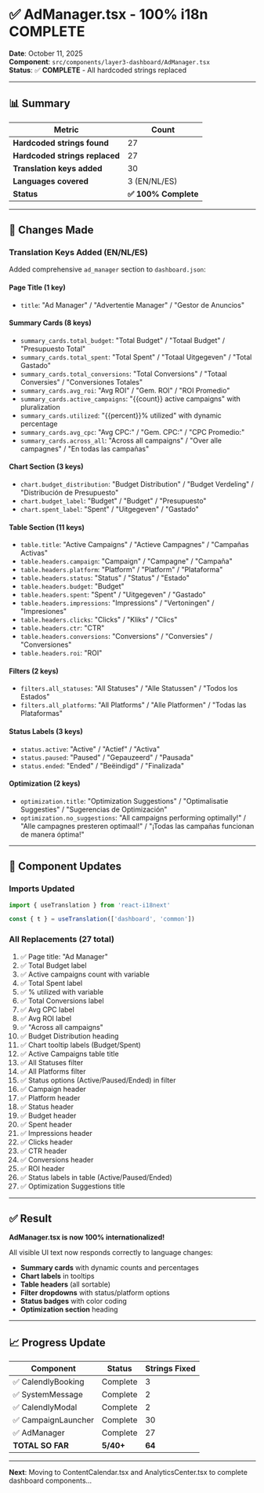 # ✅ AdManager.tsx - 100% i18n COMPLETE

**Date**: October 11, 2025  
**Component**: `src/components/layer3-dashboard/AdManager.tsx`  
**Status**: ✅ **COMPLETE** - All hardcoded strings replaced

---

## 📊 Summary

| Metric                         | Count                |
| ------------------------------ | -------------------- |
| **Hardcoded strings found**    | 27                   |
| **Hardcoded strings replaced** | 27                   |
| **Translation keys added**     | 30                   |
| **Languages covered**          | 3 (EN/NL/ES)         |
| **Status**                     | **✅ 100% Complete** |

---

## 🔧 Changes Made

### Translation Keys Added (EN/NL/ES)

Added comprehensive `ad_manager` section to `dashboard.json`:

#### **Page Title** (1 key)

- `title`: "Ad Manager" / "Advertentie Manager" / "Gestor de Anuncios"

#### **Summary Cards** (8 keys)

- `summary_cards.total_budget`: "Total Budget" / "Totaal Budget" / "Presupuesto Total"
- `summary_cards.total_spent`: "Total Spent" / "Totaal Uitgegeven" / "Total Gastado"
- `summary_cards.total_conversions`: "Total Conversions" / "Totaal Conversies" / "Conversiones Totales"
- `summary_cards.avg_roi`: "Avg ROI" / "Gem. ROI" / "ROI Promedio"
- `summary_cards.active_campaigns`: "{{count}} active campaigns" with pluralization
- `summary_cards.utilized`: "{{percent}}% utilized" with dynamic percentage
- `summary_cards.avg_cpc`: "Avg CPC:" / "Gem. CPC:" / "CPC Promedio:"
- `summary_cards.across_all`: "Across all campaigns" / "Over alle campagnes" / "En todas las campañas"

#### **Chart Section** (3 keys)

- `chart.budget_distribution`: "Budget Distribution" / "Budget Verdeling" / "Distribución de Presupuesto"
- `chart.budget_label`: "Budget" / "Budget" / "Presupuesto"
- `chart.spent_label`: "Spent" / "Uitgegeven" / "Gastado"

#### **Table Section** (11 keys)

- `table.title`: "Active Campaigns" / "Actieve Campagnes" / "Campañas Activas"
- `table.headers.campaign`: "Campaign" / "Campagne" / "Campaña"
- `table.headers.platform`: "Platform" / "Platform" / "Plataforma"
- `table.headers.status`: "Status" / "Status" / "Estado"
- `table.headers.budget`: "Budget"
- `table.headers.spent`: "Spent" / "Uitgegeven" / "Gastado"
- `table.headers.impressions`: "Impressions" / "Vertoningen" / "Impresiones"
- `table.headers.clicks`: "Clicks" / "Kliks" / "Clics"
- `table.headers.ctr`: "CTR"
- `table.headers.conversions`: "Conversions" / "Conversies" / "Conversiones"
- `table.headers.roi`: "ROI"

#### **Filters** (2 keys)

- `filters.all_statuses`: "All Statuses" / "Alle Statussen" / "Todos los Estados"
- `filters.all_platforms`: "All Platforms" / "Alle Platformen" / "Todas las Plataformas"

#### **Status Labels** (3 keys)

- `status.active`: "Active" / "Actief" / "Activa"
- `status.paused`: "Paused" / "Gepauzeerd" / "Pausada"
- `status.ended`: "Ended" / "Beëindigd" / "Finalizada"

#### **Optimization** (2 keys)

- `optimization.title`: "Optimization Suggestions" / "Optimalisatie Suggesties" / "Sugerencias de Optimización"
- `optimization.no_suggestions`: "All campaigns performing optimally!" / "Alle campagnes presteren optimaal!" / "¡Todas las campañas funcionan de manera óptima!"

---

## 🔄 Component Updates

### Imports Updated

```typescript
import { useTranslation } from 'react-i18next'

const { t } = useTranslation(['dashboard', 'common'])
```

### All Replacements (27 total)

1. ✅ Page title: "Ad Manager"
2. ✅ Total Budget label
3. ✅ Active campaigns count with variable
4. ✅ Total Spent label
5. ✅ % utilized with variable
6. ✅ Total Conversions label
7. ✅ Avg CPC label
8. ✅ Avg ROI label
9. ✅ "Across all campaigns"
10. ✅ Budget Distribution heading
11. ✅ Chart tooltip labels (Budget/Spent)
12. ✅ Active Campaigns table title
13. ✅ All Statuses filter
14. ✅ All Platforms filter
15. ✅ Status options (Active/Paused/Ended) in filter
16. ✅ Campaign header
17. ✅ Platform header
18. ✅ Status header
19. ✅ Budget header
20. ✅ Spent header
21. ✅ Impressions header
22. ✅ Clicks header
23. ✅ CTR header
24. ✅ Conversions header
25. ✅ ROI header
26. ✅ Status labels in table (Active/Paused/Ended)
27. ✅ Optimization Suggestions title

---

## ✅ Result

**AdManager.tsx is now 100% internationalized!**

All visible UI text now responds correctly to language changes:

- **Summary cards** with dynamic counts and percentages
- **Chart labels** in tooltips
- **Table headers** (all sortable)
- **Filter dropdowns** with status/platform options
- **Status badges** with color coding
- **Optimization section** heading

---

## 📈 Progress Update

| Component           | Status    | Strings Fixed |
| ------------------- | --------- | ------------- |
| ✅ CalendlyBooking  | Complete  | 3             |
| ✅ SystemMessage    | Complete  | 2             |
| ✅ CalendlyModal    | Complete  | 2             |
| ✅ CampaignLauncher | Complete  | 30            |
| ✅ AdManager        | Complete  | 27            |
| **TOTAL SO FAR**    | **5/40+** | **64**        |

---

**Next**: Moving to ContentCalendar.tsx and AnalyticsCenter.tsx to complete dashboard components...
